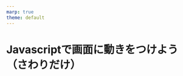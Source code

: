 ```yaml
---
marp: true
theme: default
---
```

<!-- page_number: true -->
<!-- paginate: true -->

# Javascriptで画面に動きをつけよう（さわりだけ）
